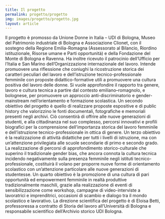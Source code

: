 ```yaml
---
title: Il progetto
permalink: progetto/progetto
img: images/progetto/progetto.jpg
layout: article
---
```

Il progetto è promosso da Unione Donne in Italia – UDI di Bologna, Museo del Patrimonio industriale di Bologna e Associazione Clionet, con il sostegno della Regione Emilia-Romagna (Assessorato al Bilancio, Riordino istituzionale, Risorse umane e Parti opportunità) e della Fondazione del Monte di Bologna e Ravenna. Ha inoltre ricevuto il patrocinio dell’Ufficio per l’Italia e San Marino dell’Organizzazione internazionale del lavoro. 
Intende promuovere una riflessione che coniughi la ricostruzione storica dei caratteri peculiari del lavoro e dell’istruzione tecnico-professionale femminile con proposte didattico-formative utili a promuovere una cultura positiva del lavoro delle donne. Si vuole approfondire il rapporto tra genere, lavoro e cultura tecnica a partire dal contesto emiliano–romagnolo, e bolognese, per promuovere un approccio anti-discriminatorio e gender-mainstream nell’orientamento e formazione scolastica. 
Un secondo obiettivo del progetto è quello di realizzare proposte espositive e di public history che valorizzino le fonti documentali, fotografiche e memoriali presenti negli archivi. Ciò consentirà di offrire alle nuove generazioni di studenti, e alla cittadinanza nel suo complesso, percorsi innovativi e profili biografici per la comprensione dell’importanza storica del lavoro femminile e dell’istruzione tecnico-professionale in ottica di genere. Un terzo obiettivo è la realizzazione di attività didattiche per tutti i livelli di istruzione, ma con un’attenzione privilegiata alle scuole secondarie di primo e secondo grado. La realizzazione di percorsi di approfondimento storico-culturale che superino il tradizionale gender bias, che ancora connota la cultura tecnica incidendo negativamente sulla presenza femminile negli istituti tecnico-professionale, costituirà il volano per proporre nuove forme di orientamento scolastico con un’attenzione particolare alle nuove generazioni di studentesse.
Un quarto obiettivo è la promozione di una cultura di pari opportunità ed empowerment femminile in realtà produttive tradizionalmente maschili, grazie alla realizzazione di eventi di sensibilizzazione come workshop, campagne di video-interviste a lavoratrici e imprenditrici, occasioni di scambio e dialogo tra il mondo scolastico e lavorativo. La direzione scientifica del progetto è di Eloisa Betti, professoressa a contratto di Storia del lavoro all’Università di Bologna e responsabile scientifico dell’Archivio storico UDI Bologna.
